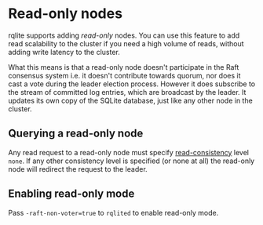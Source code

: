 # Read-only nodes
rqlite supports adding _read-only_ nodes. You can use this feature to add read scalability to the cluster if you need a high volume of reads, without adding write latency to the cluster.

What this means is that a read-only node doesn't participate in the Raft consensus system i.e. it doesn't contribute towards quorum, nor does it cast a vote during the leader election process. However it does subscribe to the stream of committed log entries, which are broadcast by the leader. It updates its own copy of the SQLite database, just like any other node in the cluster.

## Querying a read-only node
Any read request to a read-only node must specify [read-consistency](https://github.com/rqlite/rqlite/blob/master/DOC/CONSISTENCY.md) level `none`. If any other consistency level is specified (or none at all) the read-only node will redirect the request to the leader.

## Enabling read-only mode
Pass `-raft-non-voter=true` to `rqlited` to enable read-only mode.